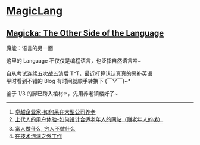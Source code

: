 # [MagicLang](https://github.com/Artwalk/MagicLang)

## [Magicka: The Other Side of the Language](https://github.com/Artwalk/MagicLang)

魔能：语言的另一面

这里的 Language 不仅仅是编程语言，也泛指自然语言哈~

自从考试连续五次战五渣后 T\^T，最近打算认认真真的恶补英语  
平时看到不错的 Blog 有时间就顺手转换下 (￣▽￣)~*

鉴于 1/3 的脚已跨入棺材⚰，先用养老镇楼好了~

---

1. [卓越企业家-如何呆在大型公司养老](Contents/001.md)
1. [上代人的用户体验-如何设计合适老年人的网站（赚老年人的💰）](Contents/002.md)
1. [富人做什么, 穷人不做什么](Contents/003.md)
1. [在技术泡沫之外工作](Contents/4.md)
